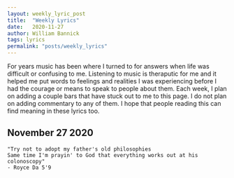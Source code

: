 ```yaml
---
layout: weekly_lyric_post
title:  "Weekly Lyrics"
date:   2020-11-27
author: William Bannick
tags: lyrics
permalink: "posts/weekly_lyrics"
---
```


For years music has been where I turned to for answers when life was difficult or confusing to me. Listening to music is theraputic for me and it helped me put words to feelings and realities I was experiencing before I had the courage or means to speak to people about them. Each week, I plan on adding a couple bars that have stuck out to me to this page. I do not plan on adding commentary to any of them. I hope that people reading this can find meaning in these lyrics too.

## November 27 2020
```
"Try not to adopt my father's old philosophies
Same time I'm prayin' to God that everything works out at his colonoscopy"
- Royce Da 5'9
```
